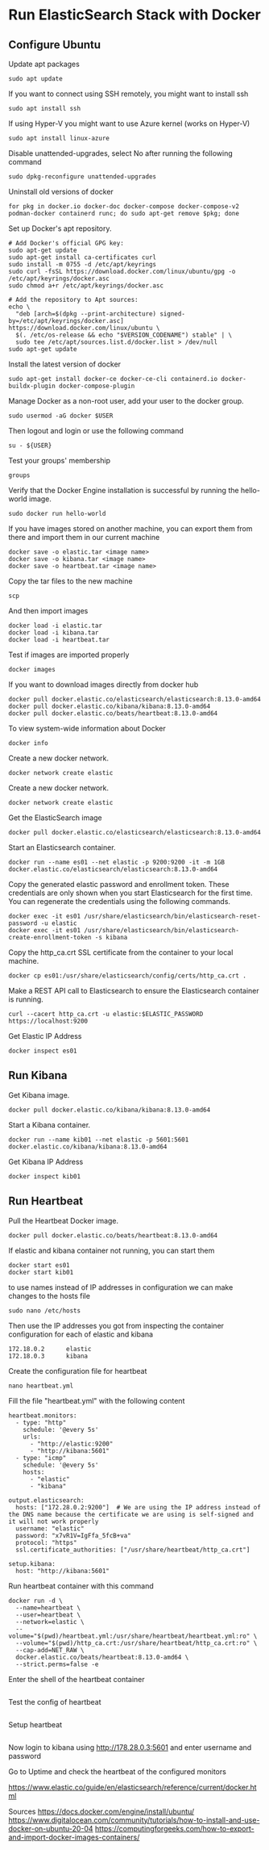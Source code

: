 # Run ElasticSearch Stack with Docker

## Configure Ubuntu

Update apt packages
```
sudo apt update
```
If you want to connect using SSH remotely, you might want to install ssh
```
sudo apt install ssh
```
If using Hyper-V you might want to use Azure kernel (works on Hyper-V)
```
sudo apt install linux-azure
```
Disable unattended-upgrades, select No after running the following command
```
sudo dpkg-reconfigure unattended-upgrades
```
Uninstall old versions of docker
```
for pkg in docker.io docker-doc docker-compose docker-compose-v2 podman-docker containerd runc; do sudo apt-get remove $pkg; done
```
Set up Docker's apt repository.
```
# Add Docker's official GPG key:
sudo apt-get update
sudo apt-get install ca-certificates curl
sudo install -m 0755 -d /etc/apt/keyrings
sudo curl -fsSL https://download.docker.com/linux/ubuntu/gpg -o /etc/apt/keyrings/docker.asc
sudo chmod a+r /etc/apt/keyrings/docker.asc

# Add the repository to Apt sources:
echo \
  "deb [arch=$(dpkg --print-architecture) signed-by=/etc/apt/keyrings/docker.asc] https://download.docker.com/linux/ubuntu \
  $(. /etc/os-release && echo "$VERSION_CODENAME") stable" | \
  sudo tee /etc/apt/sources.list.d/docker.list > /dev/null
sudo apt-get update
```

Install the latest version of docker
```
sudo apt-get install docker-ce docker-ce-cli containerd.io docker-buildx-plugin docker-compose-plugin
```


Manage Docker as a non-root user, add your user to the docker group.
```
sudo usermod -aG docker $USER
```
Then logout and login or use the following command
```
su - ${USER}
```
Test your groups' membership
```
groups
```
Verify that the Docker Engine installation is successful by running the hello-world image.
```
sudo docker run hello-world
```
If you have images stored on another machine, you can export them from there and import them in our current machine
```
docker save -o elastic.tar <image name>
docker save -o kibana.tar <image name>
docker save -o heartbeat.tar <image name>
```
Copy the tar files to the new machine
```
scp
```
And then import images
```
docker load -i elastic.tar
docker load -i kibana.tar
docker load -i heartbeat.tar
```
Test if images are imported properly
```
docker images
```
If you want to download images directly from docker hub
```
docker pull docker.elastic.co/elasticsearch/elasticsearch:8.13.0-amd64
docker pull docker.elastic.co/kibana/kibana:8.13.0-amd64
docker pull docker.elastic.co/beats/heartbeat:8.13.0-amd64
```
To view system-wide information about Docker
```
docker info
```
Create a new docker network.
```
docker network create elastic
```

Create a new docker network.
```
docker network create elastic
```

Get the ElasticSearch image
```
docker pull docker.elastic.co/elasticsearch/elasticsearch:8.13.0-amd64
```

Start an Elasticsearch container.
```
docker run --name es01 --net elastic -p 9200:9200 -it -m 1GB docker.elastic.co/elasticsearch/elasticsearch:8.13.0-amd64
```

Copy the generated elastic password and enrollment token. These credentials are only shown when you start Elasticsearch for the first time. You can regenerate the credentials using the following commands.
```
docker exec -it es01 /usr/share/elasticsearch/bin/elasticsearch-reset-password -u elastic
docker exec -it es01 /usr/share/elasticsearch/bin/elasticsearch-create-enrollment-token -s kibana
```

Copy the http_ca.crt SSL certificate from the container to your local machine.
```
docker cp es01:/usr/share/elasticsearch/config/certs/http_ca.crt .
```

Make a REST API call to Elasticsearch to ensure the Elasticsearch container is running.
```
curl --cacert http_ca.crt -u elastic:$ELASTIC_PASSWORD https://localhost:9200
```

Get Elastic IP Address
```
docker inspect es01
```

## Run Kibana

Get Kibana image.
```
docker pull docker.elastic.co/kibana/kibana:8.13.0-amd64
```

Start a Kibana container.
```
docker run --name kib01 --net elastic -p 5601:5601 docker.elastic.co/kibana/kibana:8.13.0-amd64
```

Get Kibana IP Address
```
docker inspect kib01
```

## Run Heartbeat

Pull the Heartbeat Docker image.
```
docker pull docker.elastic.co/beats/heartbeat:8.13.0-amd64
```

If elastic and kibana container not running, you can start them
```
docker start es01
docker start kib01
```

to use names instead of IP addresses in configuration we can make changes to the hosts file
```
sudo nano /etc/hosts
```

Then use the IP addresses you got from inspecting the container configuration for each of elastic and kibana
```
172.18.0.2      elastic
172.18.0.3      kibana
```
Create the configuration file for heartbeat
```
nano heartbeat.yml
```

Fill the file "heartbeat.yml" with the following content
```
heartbeat.monitors:
  - type: "http"
    schedule: '@every 5s'
    urls:
      - "http://elastic:9200"
      - "http://kibana:5601"
  - type: "icmp"
    schedule: '@every 5s'
    hosts:
      - "elastic"
      - "kibana"

output.elasticsearch:
  hosts: ["172.28.0.2:9200"]  # We are using the IP address instead of the DNS name because the certificate we are using is self-signed and it will not work properly
  username: "elastic"
  password: "x7vR1V=IgFfa_5fcB+va"
  protocol: "https"
  ssl.certificate_authorities: ["/usr/share/heartbeat/http_ca.crt"]

setup.kibana:
  host: "http://kibana:5601"
```

Run heartbeat container with this command
```
docker run -d \
  --name=heartbeat \
  --user=heartbeat \
  --network=elastic \
  --volume="$(pwd)/heartbeat.yml:/usr/share/heartbeat/heartbeat.yml:ro" \
  --volume="$(pwd)/http_ca.crt:/usr/share/heartbeat/http_ca.crt:ro" \
  --cap-add=NET_RAW \
  docker.elastic.co/beats/heartbeat:8.13.0-amd64 \
  --strict.perms=false -e
```

Enter the shell of the heartbeat container
```

```

Test the config of heartbeat
```

```

Setup heartbeat
```

```

Now login to kibana using http://178.28.0.3:5601 and enter username and password

Go to Uptime and check the heartbeat of the configured monitors








https://www.elastic.co/guide/en/elasticsearch/reference/current/docker.html

Sources
https://docs.docker.com/engine/install/ubuntu/
https://www.digitalocean.com/community/tutorials/how-to-install-and-use-docker-on-ubuntu-20-04
https://computingforgeeks.com/how-to-export-and-import-docker-images-containers/








